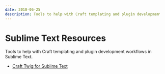 ```yaml
---
date: 2018-06-25
description: Tools to help with Craft templating and plugin development workflows in Sublime Text. 
---
```


# Sublime Text Resources

Tools to help with Craft templating and plugin development workflows in Sublime Text.

- [Craft Twig for Sublime Text](https://github.com/barrelstrength/Craft-Twig.tmbundle)
